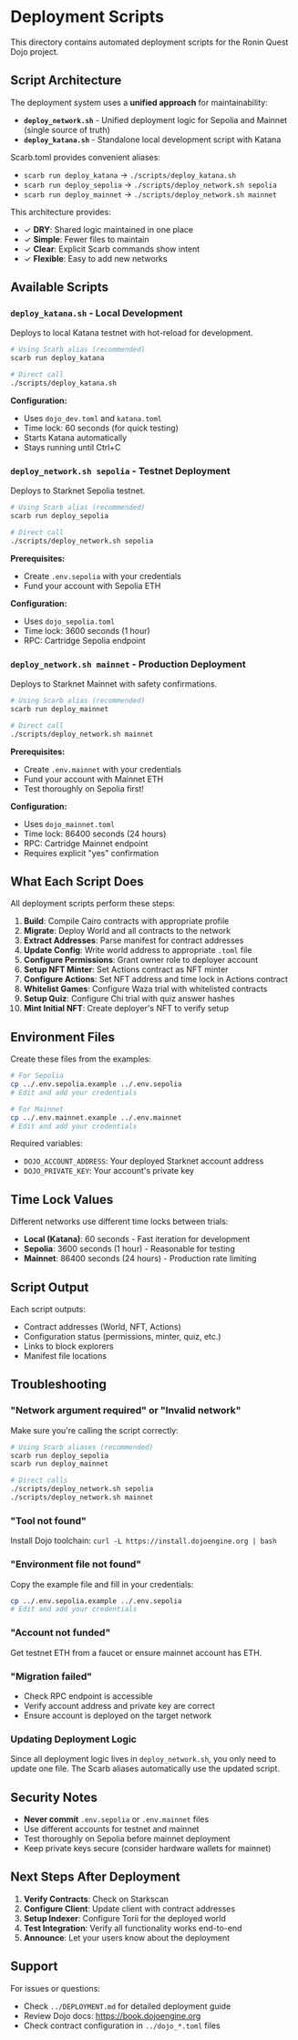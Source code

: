 # Deployment Scripts

This directory contains automated deployment scripts for the Ronin Quest Dojo project.

## Script Architecture

The deployment system uses a **unified approach** for maintainability:

- **`deploy_network.sh`** - Unified deployment logic for Sepolia and Mainnet (single source of truth)
- **`deploy_katana.sh`** - Standalone local development script with Katana

Scarb.toml provides convenient aliases:
- `scarb run deploy_katana` → `./scripts/deploy_katana.sh`
- `scarb run deploy_sepolia` → `./scripts/deploy_network.sh sepolia`
- `scarb run deploy_mainnet` → `./scripts/deploy_network.sh mainnet`

This architecture provides:
- ✓ **DRY**: Shared logic maintained in one place
- ✓ **Simple**: Fewer files to maintain
- ✓ **Clear**: Explicit Scarb commands show intent
- ✓ **Flexible**: Easy to add new networks

## Available Scripts

### `deploy_katana.sh` - Local Development
Deploys to local Katana testnet with hot-reload for development.

```bash
# Using Scarb alias (recommended)
scarb run deploy_katana

# Direct call
./scripts/deploy_katana.sh
```

**Configuration:**
- Uses `dojo_dev.toml` and `katana.toml`
- Time lock: 60 seconds (for quick testing)
- Starts Katana automatically
- Stays running until Ctrl+C

### `deploy_network.sh sepolia` - Testnet Deployment
Deploys to Starknet Sepolia testnet.

```bash
# Using Scarb alias (recommended)
scarb run deploy_sepolia

# Direct call
./scripts/deploy_network.sh sepolia
```

**Prerequisites:**
- Create `.env.sepolia` with your credentials
- Fund your account with Sepolia ETH

**Configuration:**
- Uses `dojo_sepolia.toml`
- Time lock: 3600 seconds (1 hour)
- RPC: Cartridge Sepolia endpoint

### `deploy_network.sh mainnet` - Production Deployment
Deploys to Starknet Mainnet with safety confirmations.

```bash
# Using Scarb alias (recommended)
scarb run deploy_mainnet

# Direct call
./scripts/deploy_network.sh mainnet
```

**Prerequisites:**
- Create `.env.mainnet` with your credentials
- Fund your account with Mainnet ETH
- Test thoroughly on Sepolia first!

**Configuration:**
- Uses `dojo_mainnet.toml`
- Time lock: 86400 seconds (24 hours)
- RPC: Cartridge Mainnet endpoint
- Requires explicit "yes" confirmation

## What Each Script Does

All deployment scripts perform these steps:

1. **Build**: Compile Cairo contracts with appropriate profile
2. **Migrate**: Deploy World and all contracts to the network
3. **Extract Addresses**: Parse manifest for contract addresses
4. **Update Config**: Write world address to appropriate `.toml` file
5. **Configure Permissions**: Grant owner role to deployer account
6. **Setup NFT Minter**: Set Actions contract as NFT minter
7. **Configure Actions**: Set NFT address and time lock in Actions contract
8. **Whitelist Games**: Configure Waza trial with whitelisted contracts
9. **Setup Quiz**: Configure Chi trial with quiz answer hashes
10. **Mint Initial NFT**: Create deployer's NFT to verify setup

## Environment Files

Create these files from the examples:

```bash
# For Sepolia
cp ../.env.sepolia.example ../.env.sepolia
# Edit and add your credentials

# For Mainnet
cp ../.env.mainnet.example ../.env.mainnet
# Edit and add your credentials
```

Required variables:
- `DOJO_ACCOUNT_ADDRESS`: Your deployed Starknet account address
- `DOJO_PRIVATE_KEY`: Your account's private key

## Time Lock Values

Different networks use different time locks between trials:

- **Local (Katana)**: 60 seconds - Fast iteration for development
- **Sepolia**: 3600 seconds (1 hour) - Reasonable for testing
- **Mainnet**: 86400 seconds (24 hours) - Production rate limiting

## Script Output

Each script outputs:
- Contract addresses (World, NFT, Actions)
- Configuration status (permissions, minter, quiz, etc.)
- Links to block explorers
- Manifest file locations

## Troubleshooting

### "Network argument required" or "Invalid network"
Make sure you're calling the script correctly:
```bash
# Using Scarb aliases (recommended)
scarb run deploy_sepolia
scarb run deploy_mainnet

# Direct calls
./scripts/deploy_network.sh sepolia
./scripts/deploy_network.sh mainnet
```

### "Tool not found"
Install Dojo toolchain: `curl -L https://install.dojoengine.org | bash`

### "Environment file not found"
Copy the example file and fill in your credentials:
```bash
cp ../.env.sepolia.example ../.env.sepolia
# Edit and add your credentials
```

### "Account not funded"
Get testnet ETH from a faucet or ensure mainnet account has ETH.

### "Migration failed"
- Check RPC endpoint is accessible
- Verify account address and private key are correct
- Ensure account is deployed on the target network

### Updating Deployment Logic
Since all deployment logic lives in `deploy_network.sh`, you only need to update one file. The Scarb aliases automatically use the updated script.

## Security Notes

- **Never commit** `.env.sepolia` or `.env.mainnet` files
- Use different accounts for testnet and mainnet
- Test thoroughly on Sepolia before mainnet deployment
- Keep private keys secure (consider hardware wallets for mainnet)

## Next Steps After Deployment

1. **Verify Contracts**: Check on Starkscan
2. **Configure Client**: Update client with contract addresses
3. **Setup Indexer**: Configure Torii for the deployed world
4. **Test Integration**: Verify all functionality works end-to-end
5. **Announce**: Let your users know about the deployment

## Support

For issues or questions:
- Check `../DEPLOYMENT.md` for detailed deployment guide
- Review Dojo docs: https://book.dojoengine.org
- Check contract configuration in `../dojo_*.toml` files

